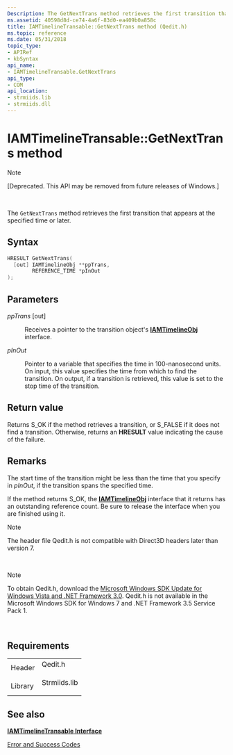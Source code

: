 ```yaml
---
Description: The GetNextTrans method retrieves the first transition that appears at the specified time or later.
ms.assetid: 40598d8d-ce74-4a6f-83d0-ea409b0a858c
title: IAMTimelineTransable::GetNextTrans method (Qedit.h)
ms.topic: reference
ms.date: 05/31/2018
topic_type: 
- APIRef
- kbSyntax
api_name: 
- IAMTimelineTransable.GetNextTrans
api_type: 
- COM
api_location: 
- strmiids.lib
- strmiids.dll
---
```


# IAMTimelineTransable::GetNextTrans method

> [!Note]  
> \[Deprecated. This API may be removed from future releases of Windows.\]

 

The `GetNextTrans` method retrieves the first transition that appears at the specified time or later.

## Syntax


```C++
HRESULT GetNextTrans(
  [out] IAMTimelineObj **ppTrans,
        REFERENCE_TIME *pInOut
);
```



## Parameters

<dl> <dt>

*ppTrans* \[out\]
</dt> <dd>

Receives a pointer to the transition object's [**IAMTimelineObj**](iamtimelineobj.md) interface.

</dd> <dt>

*pInOut* 
</dt> <dd>

Pointer to a variable that specifies the time in 100-nanosecond units. On input, this value specifies the time from which to find the transition. On output, if a transition is retrieved, this value is set to the stop time of the transition.

</dd> </dl>

## Return value

Returns S\_OK if the method retrieves a transition, or S\_FALSE if it does not find a transition. Otherwise, returns an **HRESULT** value indicating the cause of the failure.

## Remarks

The start time of the transition might be less than the time that you specify in *pInOut*, if the transition spans the specified time.

If the method returns S\_OK, the [**IAMTimelineObj**](iamtimelineobj.md) interface that it returns has an outstanding reference count. Be sure to release the interface when you are finished using it.

> [!Note]  
> The header file Qedit.h is not compatible with Direct3D headers later than version 7.

 

> [!Note]  
> To obtain Qedit.h, download the [Microsoft Windows SDK Update for Windows Vista and .NET Framework 3.0](https://msdn.microsoft.com/windowsvista/bb980924.aspx). Qedit.h is not available in the Microsoft Windows SDK for Windows 7 and .NET Framework 3.5 Service Pack 1.

 

## Requirements



|                    |                                                                                         |
|--------------------|-----------------------------------------------------------------------------------------|
| Header<br/>  | <dl> <dt>Qedit.h</dt> </dl>      |
| Library<br/> | <dl> <dt>Strmiids.lib</dt> </dl> |



## See also

<dl> <dt>

[**IAMTimelineTransable Interface**](iamtimelinetransable.md)
</dt> <dt>

[Error and Success Codes](error-and-success-codes.md)
</dt> </dl>

 

 




